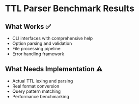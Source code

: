 # TTL Parser Benchmark Results
## What Works ✅
- CLI interfaces with comprehensive help
- Option parsing and validation
- File processing pipeline
- Error handling framework
## What Needs Implementation ⚠️
- Actual TTL lexing and parsing
- Real format conversion
- Query pattern matching
- Performance benchmarking
